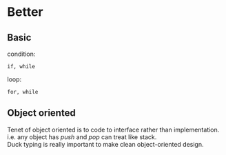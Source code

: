 # Better

## Basic
condition:
```
if, while
```

loop:
```
for, while
```

## Object oriented
Tenet of object oriented is to code to interface rather than implementation.<br>
i.e. any object has *push* and *pop* can treat like stack.<br>
Duck typing is really important to make clean object-oriented design.<br>
